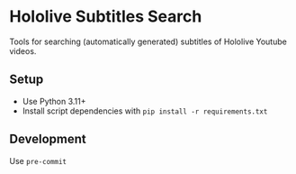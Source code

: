 # Hololive Subtitles Search

Tools for searching (automatically generated) subtitles of Hololive Youtube videos.


## Setup

- Use Python 3.11+
- Install script dependencies with `pip install -r requirements.txt`


## Development

Use `pre-commit`
